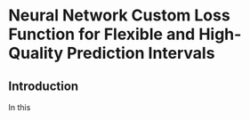 # Neural Network Custom Loss Function for Flexible and High-Quality Prediction Intervals

## Introduction
In this
